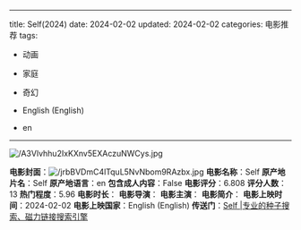 
---
title: Self(2024)
date: 2024-02-02
updated: 2024-02-02
categories: 电影推荐
tags:

- 动画
- 家庭
- 奇幻

- English (English)
- en
---

<img src="https://image.tmdb.org/t/p/original/A3Vlvhhu2IxKXnv5EXAczuNWCys.jpg" alt="/A3Vlvhhu2IxKXnv5EXAczuNWCys.jpg" title="/A3Vlvhhu2IxKXnv5EXAczuNWCys.jpg">

**电影封面**：<img src="https://image.tmdb.org/t/p/w200/jrbBVDmC4lTquL5NvNbom9RAzbx.jpg" alt="/jrbBVDmC4lTquL5NvNbom9RAzbx.jpg" title="/jrbBVDmC4lTquL5NvNbom9RAzbx.jpg">
**电影名称**：Self
**原产地片名**：Self
**原产地语言**：en
**包含成人内容**：False
**电影评分**：6.808
**评分人数**：13
**热门程度**：5.96
**电影时长**：
**电影导演**：
**电影主演**：
**电影简介**：
**电影上映时间**：2024-02-02
**电影上映国家**：English (English)
**传送门**：[Self |专业的种子搜索、磁力链接搜索引擎](https://movie.amd794.com:2083/?search=Self&ordering=&mode=match_phrase&page_size=10&page=1)

